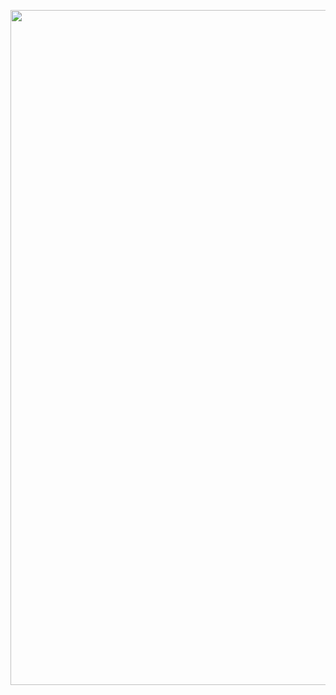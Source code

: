 <p align="center">
 <img width="1920" height="1080" alt="Welcome! (3)" src="https://github.com/user-attachments/assets/0aaecb09-ded9-49ec-a7d9-f2c15a329ea8" />
</p>
